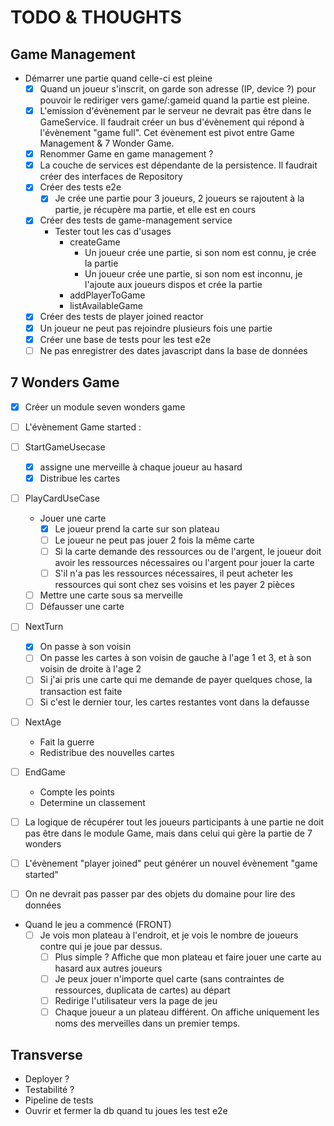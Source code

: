 # TODO & THOUGHTS

## Game Management

- Démarrer une partie quand celle-ci est pleine
  - [X] Quand un joueur s'inscrit, on garde son adresse (IP, device ?) pour pouvoir le rediriger vers game/:gameid quand la partie est pleine.
  - [X] L'emission d'évènement par le serveur ne devrait pas être dans le GameService. Il faudrait créer un bus d'évènement qui répond à l'évènement "game full". Cet évènement est pivot entre Game Management & 7 Wonder Game.
  - [X] Renommer Game en game management ?
  - [X] La couche de services est dépendante de la persistence. Il faudrait créer des interfaces de Repository
  - [X] Créer des tests e2e
    - [X] Je crée une partie pour 3 joueurs, 2 joueurs se rajoutent à la partie, je récupère ma partie, et elle est en cours
  - [X] Créer des tests de game-management service
    - Tester tout les cas d'usages
      - createGame
        - Un joueur crée une partie, si son nom est connu, je crée la partie
        - Un joueur crée une partie, si son nom est inconnu, je l'ajoute aux joueurs dispos et crée la partie
      - addPlayerToGame
      - listAvailableGame
  - [X] Créer des tests de player joined reactor
  - [X] Un joueur ne peut pas rejoindre plusieurs fois une partie
  - [X] Créer une base de tests pour les test e2e
  - [ ] Ne pas enregistrer des dates javascript dans la base de données

## 7 Wonders Game

- [X] Créer un module seven wonders game
- [ ] L'évènement Game started : 
- [ ] StartGameUsecase
    - [X] assigne une merveille à chaque joueur au hasard
    - [X] Distribue les cartes
- [ ] PlayCardUseCase
  - Jouer une carte
    - [X] Le joueur prend la carte sur son plateau
    - [ ] Le joueur ne peut pas jouer 2 fois la même carte
    - [ ] Si la carte demande des ressources ou de l'argent, le joueur doit avoir les ressources nécessaires ou l'argent pour jouer la carte
    - [ ] S'il n'a pas les ressources nécessaires, il peut acheter les ressources qui sont chez ses voisins et les payer 2 pièces
  - [ ] Mettre une carte sous sa merveille
  - [ ] Défausser une carte
- [ ] NextTurn
  - [X] On passe à son voisin
  - [ ] On passe les cartes à son voisin de gauche à l'age 1 et 3, et à son voisin de droite à l'age 2
  - [ ] Si j'ai pris une carte qui me demande de payer quelques chose, la transaction est faite
  - [ ] Si c'est le dernier tour, les cartes restantes vont dans la defausse
- [ ] NextAge
  - Fait la guerre
  - Redistribue des nouvelles cartes
- [ ] EndGame
  - Compte les points
  - Determine un classement


- [ ] La logique de récupérer tout les joueurs participants à une partie ne doit pas être dans le module Game, mais dans celui qui gère la partie de 7 wonders
- [ ] L'évènement "player joined" peut générer un nouvel évènement "game started"
- [ ] On ne devrait pas passer par des objets du domaine pour lire des données
- Quand le jeu a commencé (FRONT)
  - [ ] Je vois mon plateau à l'endroit, et je vois le nombre de joueurs contre qui je joue par dessus.
    - [ ] Plus simple ? Affiche que mon plateau et faire jouer une carte au hasard aux autres joueurs
    - [ ] Je peux jouer n'importe quel carte (sans contraintes de ressources, duplicata de cartes) au départ
    - [ ] Redirige l'utilisateur vers la page de jeu
    - [ ] Chaque joueur a un plateau différent. On affiche uniquement les noms des merveilles dans un premier temps.

## Transverse

- Deployer ?
- Testabilité ?
- Pipeline de tests
- Ouvrir et fermer la db quand tu joues les test e2e